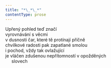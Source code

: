 ```yaml
---
title: "*\_*\_*"
contentType: prose
---
```


Upřený pohled teď značí  
vyrovnávání s věcmi  
v dusnosti čar, které tě protínají příčně  
chvilkové radosti pak zapatlané smolou  
i pochod, vždy tak ovlažující  
je vláčen zdušenou nepřítomností v opožděných  
     slovech
